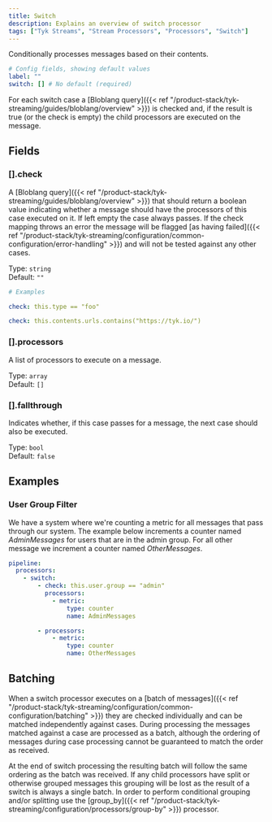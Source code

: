 ```yaml
---
title: Switch
description: Explains an overview of switch processor
tags: ["Tyk Streams", "Stream Processors", "Processors", "Switch"]
---
```


Conditionally processes messages based on their contents.

```yml
# Config fields, showing default values
label: ""
switch: [] # No default (required)
```

For each switch case a [Bloblang query]({{< ref "/product-stack/tyk-streaming/guides/bloblang/overview" >}}) is checked and, if the result is true (or the check is empty) the child processors are executed on the message.

## Fields

### [].check

A [Bloblang query]({{< ref "/product-stack/tyk-streaming/guides/bloblang/overview" >}}) that should return a boolean value indicating whether a message should have the processors of this case executed on it. If left empty the case always passes. If the check mapping throws an error the message will be flagged [as having failed]({{< ref "/product-stack/tyk-streaming/configuration/common-configuration/error-handling" >}}) and will not be tested against any other cases.

Type: `string`  
Default: `""`

```yml
# Examples

check: this.type == "foo"

check: this.contents.urls.contains("https://tyk.io/")
```

### [].processors

A list of processors to execute on a message.

Type: `array`  
Default: `[]`

### [].fallthrough

Indicates whether, if this case passes for a message, the next case should also be executed.

Type: `bool`  
Default: `false`

## Examples

### User Group Filter

We have a system where we're counting a metric for all messages that pass through our system.
The example below increments a counter named _AdminMessages_ for users that are in the admin group. For all other message we increment a counter named _OtherMessages_.

```yaml
pipeline:
  processors:
    - switch:
        - check: this.user.group == "admin"
          processors:
            - metric:
                type: counter
                name: AdminMessages

        - processors:
            - metric:
                type: counter
                name: OtherMessages
```

## Batching

When a switch processor executes on a [batch of messages]({{< ref "/product-stack/tyk-streaming/configuration/common-configuration/batching" >}}) they are checked individually and can be matched independently against cases. During processing the messages matched against a case are processed as a batch, although the ordering of messages during case processing cannot be guaranteed to match the order as received.

At the end of switch processing the resulting batch will follow the same ordering as the batch was received. If any child processors have split or otherwise grouped messages this grouping will be lost as the result of a switch is always a single batch. In order to perform conditional grouping and/or splitting use the [group_by]({{< ref "/product-stack/tyk-streaming/configuration/processors/group-by" >}}) processor.
